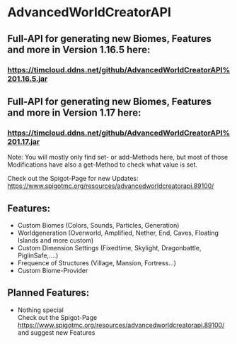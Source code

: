 # AdvancedWorldCreatorAPI
## Full-API for generating new Biomes, Features and more in Version 1.16.5 here: <br>
### https://timcloud.ddns.net/github/AdvancedWorldCreatorAPI%201.16.5.jar
## Full-API for generating new Biomes, Features and more in Version 1.17 here: <br>
### https://timcloud.ddns.net/github/AdvancedWorldCreatorAPI%201.17.jar

Note: You will mostly only find set- or add-Methods here, but most of those Modifications have also a get-Method to check what value is set.

Check out the Spigot-Page for new Updates:
https://www.spigotmc.org/resources/advancedworldcreatorapi.89100/

## Features: 
  * Custom Biomes (Colors, Sounds, Particles, Generation)
  * Worldgeneration (Overworld, Amplified, Nether, End, Caves, Floating Islands and more custom)
  * Custom Dimension Settings (Fixedtime, Skylight, Dragonbattle, PiglinSafe,....)
  * Frequence of Structures (Village, Mansion, Fortress...)
  * Custom Biome-Provider
  


## Planned Features:
  * Nothing special <br>
Check out the Spigot-Page https://www.spigotmc.org/resources/advancedworldcreatorapi.89100/ and suggest new Features

